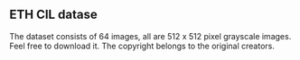 ETH CIL datase
--------
The dataset consists of 64 images, all are 512 x 512 pixel grayscale images.
Feel free to download it. The copyright belongs to the original creators.
